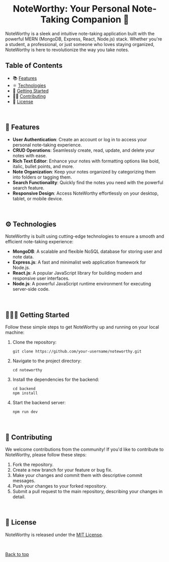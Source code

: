 <a name="welcome-section"></a>

<h1 align = "center"> NoteWorthy: Your Personal Note-Taking Companion 📝 </h1>

NoteWorthy is a sleek and intuitive note-taking application built with the powerful MERN (MongoDB, Express, React, Node.js) stack. Whether you're a student, a professional, or just someone who loves staying organized, NoteWorthy is here to revolutionize the way you take notes.

## Table of Contents

- 📚 [Features](#features)
- ⚛️ [Technologies](#tech)
- 🏁 [Getting Started](#get-start)
- 🤝🏾 [Contributing](#contrib)
- 📄 [License](#license)

<br>

<a name="features"></a>
## 📒 Features

- **User Authentication**: Create an account or log in to access your personal note-taking experience.
- **CRUD Operations**: Seamlessly create, read, update, and delete your notes with ease.
- **Rich Text Editor**: Enhance your notes with formatting options like bold, italic, bullet points, and more.
- **Note Organization**: Keep your notes organized by categorizing them into folders or tagging them.
- **Search Functionality**: Quickly find the notes you need with the powerful search feature.
- **Responsive Design**: Access NoteWorthy effortlessly on your desktop, tablet, or mobile device.

<br>

<a name="tech"></a>
## ⚙️ Technologies

NoteWorthy is built using cutting-edge technologies to ensure a smooth and efficient note-taking experience:

- **MongoDB**: A scalable and flexible NoSQL database for storing user and note data.
- **Express.js**: A fast and minimalist web application framework for Node.js.
- **React.js**: A popular JavaScript library for building modern and responsive user interfaces.
- **Node.js**: A powerful JavaScript runtime environment for executing server-side code.

<br>

<a name="get-start"></a>
## 🧑🏾‍💻 Getting Started

Follow these simple steps to get NoteWorthy up and running on your local machine:

1. Clone the repository:
   ```
   git clone https://github.com/your-username/noteworthy.git
   ```
2. Navigate to the project directory:
   ```
   cd noteworthy
   ``` 
3. Install the dependencies for the backend:
   ```
   cd backend
   npm install
   ```
4. Start the backend server:
   ```
   npm run dev
   ```
   
<br>

<a name="cont"></a>
## 👥 Contributing

We welcome contributions from the community! If you'd like to contribute to NoteWorthy, please follow these steps:

1. Fork the repository.
2. Create a new branch for your feature or bug fix.
3. Make your changes and commit them with descriptive commit messages.
4. Push your changes to your forked repository.
5. Submit a pull request to the main repository, describing your changes in detail.

<br>

<a name="license"></a>
## 📑 License

NoteWorthy is released under the [MIT License](https://opensource.org/licenses/MIT).

<br>

<span align = "center">[Back to top](#welcome-section)</span>
   
